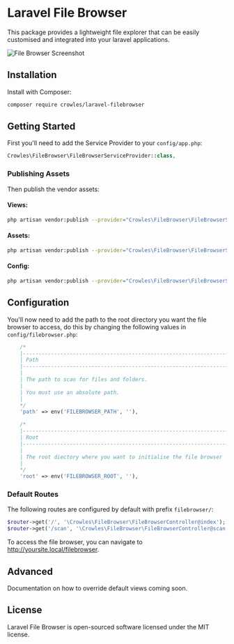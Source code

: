 # Laravel File Browser

This package provides a lightweight file explorer that can be easily customised and integrated into your laravel applications.

![File Browser Screenshot](https://raw.githubusercontent.com/raekw0n/laravel-filebrowser/master/screencapture-snuggles-local-filebrowser-2019-09-27-21_06_29%20(1).png)

## Installation
Install with  Composer:
```sh
composer require crowles/laravel-filebrowser
```

## Getting Started

First you'll need to add the Service Provider to your ```config/app.php```:
```php
Crowles\FileBrowser\FileBrowserServiceProvider::class,
```

### Publishing Assets
Then publish the vendor assets:

#### Views:
```sh
php artisan vendor:publish --provider="Crowles\FileBrowser\FileBrowserServiceProvider" --tag views
```
#### Assets:
```sh
php artisan vendor:publish --provider="Crowles\FileBrowser\FileBrowserServiceProvider" --tag assets
```
#### Config:
```sh
php artisan vendor:publish --provider="Crowles\FileBrowser\FileBrowserServiceProvider" --tag config
```

## Configuration
You'll now need to add the path to the root directory you want the file browser to access, do this by changing the following values in ```config/filebrowser.php```:
```php
    /*
    |--------------------------------------------------------------------------
    | Path
    |--------------------------------------------------------------------------
    |
    | The path to scan for files and folders.
    |
    | You must use an absolute path.
    |
    */
    'path' => env('FILEBROWSER_PATH', ''),

    /*
    |--------------------------------------------------------------------------
    | Root
    |--------------------------------------------------------------------------
    |
    | The root diectory where you want to initialise the file browser
    |
    */
    'root' => env('FILEBROWSER_ROOT', ''),
```
### Default Routes
The following routes are configured by default with prefix ```filebrowser/```:
```php
$router->get('/', '\Crowles\FileBrowser\FileBrowserController@index');
$router->get('/scan', '\Crowles\FileBrowser\FileBrowserController@scan');
```

To access the file browser, you can navigate to http://yoursite.local/filebrowser.

## Advanced

Documentation on how to override default views coming soon.

## License

Laravel File Browser is open-sourced software licensed under the MIT license.
